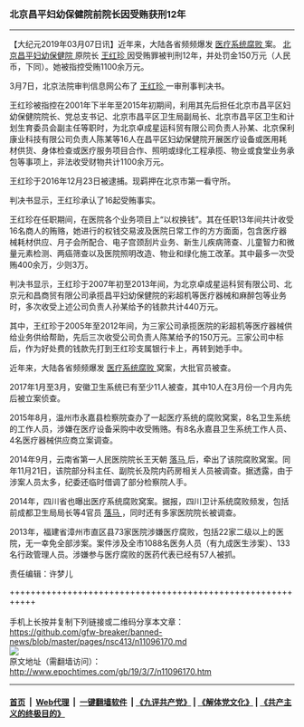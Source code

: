 ### 北京昌平妇幼保健院前院长因受贿获刑12年
------------------------

<p>
 【大纪元2019年03月07日讯】近年来，大陆各省频频爆发
 <a href="http://www.epochtimes.com/gb/tag/%E5%8C%BB%E7%96%97%E7%B3%BB%E7%BB%9F%E8%85%90%E8%B4%A5.html">
  医疗系统腐败
 </a>
 案。
 <a href="http://www.epochtimes.com/gb/tag/%E5%8C%97%E4%BA%AC%E6%98%8C%E5%B9%B3%E5%A6%87%E5%B9%BC%E4%BF%9D%E5%81%A5%E9%99%A2.html">
  北京昌平妇幼保健院
 </a>
 原院长
 <a href="http://www.epochtimes.com/gb/tag/%E7%8E%8B%E7%BA%A2%E7%8F%8D.html">
  王红珍
 </a>
 因受贿罪被判刑12年，并处罚金150万元（人民币，下同）。她被指控受贿1100余万元。
</p>
<p>
 3月7日，北京法院审判信息网公布了
 <a href="http://www.epochtimes.com/gb/tag/%E7%8E%8B%E7%BA%A2%E7%8F%8D.html">
  王红珍
 </a>
 一审刑事判决书。
</p>
<p>
 王红珍被指控在2001年下半年至2015年初期间，利用其先后担任北京市昌平区妇幼保健院院长、党总支书记、北京市昌平区卫生局副局长、北京市昌平区卫生和计划生育委员会副主任等职时，为北京卓成星运科贸有限公司负责人孙某、北京保利康业科技有限公司负责人陈某等16人在昌平区妇幼保健院开展医疗设备或医用耗材供货、身体检查或医疗服务项目合作、照明或绿化工程承揽、物业或食堂业务承包等事项上，非法收受财物共计1100余万元。
</p>
<p>
 王红珍于2016年12月23日被逮捕。现羁押在北京市第一看守所。
</p>
<p>
 判决书显示，王红珍承认了16起受贿事实。
</p>
<p>
 王红珍在任职期间，在医院各个业务项目上“以权换钱”。其在任职13年间共计收受16名商人的贿赂，她进行的权钱交易波及医院日常工作的方方面面，包含医疗器械耗材供应、月子会所配合、电子宫颈刮片业务、新生儿疾病筛查、儿童智力和微量元素检测、两癌筛查以及医院照明改造、物业和绿化施工改革。其中最多一次受贿400余万，少则3万。
</p>
<p>
 判决书显示，王红珍于2007年初至2013年间，为北京卓成星运科贸有限公司、北京元和昌商贸有限公司承揽昌平妇幼保健院的彩超机等医疗器械和麻醉包等业务时，多次收受上述公司负责人孙某给予的钱款共计440万元。
</p>
<p>
 其中，王红珍于2005年至2012年间，为三家公司承揽医院的彩超机等医疗器械供给业务供给帮助，先后三次收受公司负责人陈某给予的150万元。三家公司中标后，作为好处费的钱款先打到王红珍支属银行卡上，再转到她手中。
</p>
<p>
 近年来，大陆各省频频爆发
 <a href="http://www.epochtimes.com/gb/tag/%E5%8C%BB%E7%96%97%E7%B3%BB%E7%BB%9F%E8%85%90%E8%B4%A5.html">
  医疗系统腐败
 </a>
 窝案，大批官员被查。
</p>
<p>
 2017年1月至3月，安徽卫生系统已有至少11人被查，其中10人在3月份一个月内先后被立案侦查。
</p>
<p>
 2015年8月，温州市永嘉县检察院查办了一起医疗系统的腐败窝案，8名卫生系统的工作人员，涉嫌在医疗设备采购中收受贿赂。有8名永嘉县卫生系统工作人员、4名医疗器械供应商立案调查。
</p>
<p>
 2014年9月，云南省第一人民医院院长王天朝
 <a href="http://www.epochtimes.com/gb/tag/%E8%90%BD%E9%A9%AC.html">
  落马
 </a>
 后，牵出了该院腐败窝案。同年11月21日，该院部分科主任、副院长及院内药房相关人员被调查。据透露，由于涉案人员太多，纪委还临时借调了部分检察院人手。
</p>
<p>
 2014年，四川省也曝出医疗系统腐败窝案。据报，四川卫计系统腐败频发，包括前成都卫生局局长等4官员
 <a href="http://www.epochtimes.com/gb/tag/%E8%90%BD%E9%A9%AC.html">
  落马
 </a>
 ，同时还有多家医院院长被调查。
</p>
<p>
 2013年，福建省漳州市直区县73家医院涉嫌医疗腐败，包括22家二级以上的医院，无一幸免全部涉案。案件涉及全市1088名医务人员（有九成医生涉案）、133名行政管理人员。涉嫌参与医疗腐败的医药代表已经有57人被抓。
</p>
<p>
 责任编辑：许梦儿
</p>

+++++++++++++++++++++++++++++++++++++++++++++++++++++++++++<br/><br/>
手机上长按并复制下列链接或二维码分享本文章：<br/>
https://github.com/gfw-breaker/banned-news/blob/master/pages/nsc413/n11096170.md <br/>
<a href='https://github.com/gfw-breaker/banned-news/blob/master/pages/nsc413/n11096170.md'><img src='https://github.com/gfw-breaker/banned-news/blob/master/pages/nsc413/n11096170.md.png'/></a> <br/>
原文地址（需翻墙访问）：http://www.epochtimes.com/gb/19/3/7/n11096170.htm


------------------------
#### [首页](https://github.com/gfw-breaker/banned-news/blob/master/README.md) &nbsp;|&nbsp; [Web代理](https://github.com/labour-camp/helloworld) &nbsp;|&nbsp; [一键翻墙软件](https://github.com/gfw-breaker/nogfw/blob/master/README.md) &nbsp;| [《九评共产党》](https://github.com/gfw-breaker/9ping.md/blob/master/README.md#九评之一评共产党是什么) | [《解体党文化》](https://github.com/gfw-breaker/jtdwh.md/blob/master/README.md) | [《共产主义的终极目的》](https://github.com/gfw-breaker/gczydzjmd.md/blob/master/README.md)

